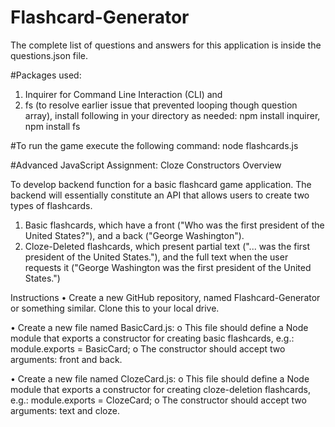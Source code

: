# Flashcard-Generator
The complete list of questions and answers for this application is inside the questions.json file. 

#Packages used: 
1) Inquirer for Command Line Interaction (CLI) and 
2) fs (to resolve earlier issue that prevented looping though question array), install following in your directory as needed:
npm install inquirer, 
npm install fs

#To run the game execute the following command:
node flashcards.js


#Advanced JavaScript Assignment: Cloze Constructors
Overview

To develop backend function for a basic flashcard game application.
The backend will essentially constitute an API that allows users to create two types of flashcards.
1.	Basic flashcards, which have a front ("Who was the first president of the United States?"), and a back ("George Washington").
2.	Cloze-Deleted flashcards, which present partial text ("... was the first president of the United States."), and the full text when the user requests it ("George Washington was the first president of the United States.")

Instructions
•	Create a new GitHub repository, named Flashcard-Generator or something similar. Clone this to your local drive.

•	Create a new file named BasicCard.js:
o	This file should define a Node module that exports a constructor for creating basic flashcards, e.g.: module.exports = BasicCard;
o	The constructor should accept two arguments: front and back.

•	Create a new file named ClozeCard.js:
o	This file should define a Node module that exports a constructor for creating cloze-deletion flashcards, e.g.: module.exports = ClozeCard;
o	The constructor should accept two arguments: text and cloze.


